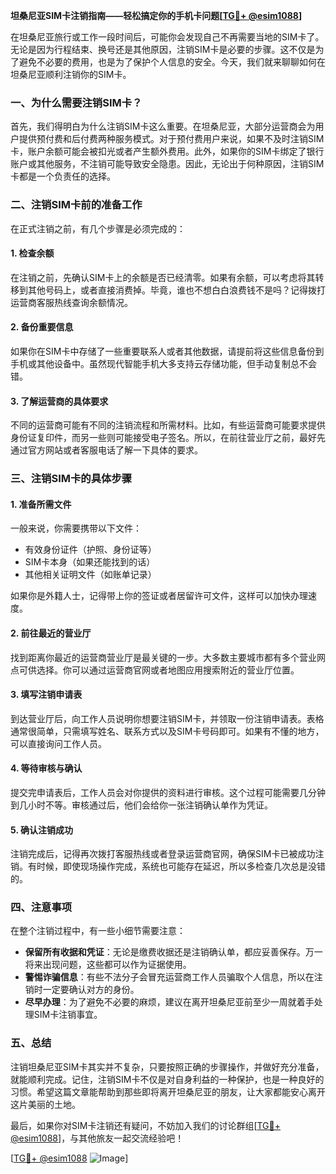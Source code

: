 **坦桑尼亚SIM卡注销指南——轻松搞定你的手机卡问题[[TG💪+ @esim1088](https://t.me/s/esim1088)]**

在坦桑尼亚旅行或工作一段时间后，可能你会发现自己不再需要当地的SIM卡了。无论是因为行程结束、换号还是其他原因，注销SIM卡是必要的步骤。这不仅是为了避免不必要的费用，也是为了保护个人信息的安全。今天，我们就来聊聊如何在坦桑尼亚顺利注销你的SIM卡。

### 一、为什么需要注销SIM卡？

首先，我们得明白为什么注销SIM卡这么重要。在坦桑尼亚，大部分运营商会为用户提供预付费和后付费两种服务模式。对于预付费用户来说，如果不及时注销SIM卡，账户余额可能会被扣光或者产生额外费用。此外，如果你的SIM卡绑定了银行账户或其他服务，不注销可能导致安全隐患。因此，无论出于何种原因，注销SIM卡都是一个负责任的选择。

### 二、注销SIM卡前的准备工作

在正式注销之前，有几个步骤是必须完成的：

#### 1. **检查余额**
   在注销之前，先确认SIM卡上的余额是否已经清零。如果有余额，可以考虑将其转移到其他号码上，或者直接消费掉。毕竟，谁也不想白白浪费钱不是吗？记得拨打运营商客服热线查询余额情况。

#### 2. **备份重要信息**
   如果你在SIM卡中存储了一些重要联系人或者其他数据，请提前将这些信息备份到手机或其他设备中。虽然现代智能手机大多支持云存储功能，但手动复制总不会错。

#### 3. **了解运营商的具体要求**
   不同的运营商可能有不同的注销流程和所需材料。比如，有些运营商可能要求提供身份证复印件，而另一些则可能接受电子签名。所以，在前往营业厅之前，最好先通过官方网站或者客服电话了解一下具体的要求。

### 三、注销SIM卡的具体步骤

#### 1. **准备所需文件**
   一般来说，你需要携带以下文件：
   - 有效身份证件（护照、身份证等）
   - SIM卡本身（如果还能找到的话）
   - 其他相关证明文件（如账单记录）

   如果你是外籍人士，记得带上你的签证或者居留许可文件，这样可以加快办理速度。

#### 2. **前往最近的营业厅**
   找到距离你最近的运营商营业厅是最关键的一步。大多数主要城市都有多个营业网点可供选择。你可以通过运营商官网或者地图应用搜索附近的营业厅位置。

#### 3. **填写注销申请表**
   到达营业厅后，向工作人员说明你想要注销SIM卡，并领取一份注销申请表。表格通常很简单，只需填写姓名、联系方式以及SIM卡号码即可。如果有不懂的地方，可以直接询问工作人员。

#### 4. **等待审核与确认**
   提交完申请表后，工作人员会对你提供的资料进行审核。这个过程可能需要几分钟到几小时不等。审核通过后，他们会给你一张注销确认单作为凭证。

#### 5. **确认注销成功**
   注销完成后，记得再次拨打客服热线或者登录运营商官网，确保SIM卡已被成功注销。有时候，即使现场操作完成，系统也可能存在延迟，所以多检查几次总是没错的。

### 四、注意事项

在整个注销过程中，有一些小细节需要注意：

- **保留所有收据和凭证**：无论是缴费收据还是注销确认单，都应妥善保存。万一将来出现问题，这些都可以作为证据使用。
- **警惕诈骗信息**：有些不法分子会冒充运营商工作人员骗取个人信息，所以在注销时一定要确认对方的身份。
- **尽早办理**：为了避免不必要的麻烦，建议在离开坦桑尼亚前至少一周就着手处理SIM卡注销事宜。

### 五、总结

注销坦桑尼亚SIM卡其实并不复杂，只要按照正确的步骤操作，并做好充分准备，就能顺利完成。记住，注销SIM卡不仅是对自身利益的一种保护，也是一种良好的习惯。希望这篇文章能帮助到那些即将离开坦桑尼亚的朋友，让大家都能安心离开这片美丽的土地。

最后，如果你对SIM卡注销还有疑问，不妨加入我们的讨论群组[[TG💪+ @esim1088](https://t.me/s/esim1088)]，与其他旅友一起交流经验吧！

[[TG💪+ @esim1088](https://t.me/s/esim1088) ![Image](https://i.postimg.cc/4NQfJmqS/Snipaste-2025-05-13-00-14-12.png)]